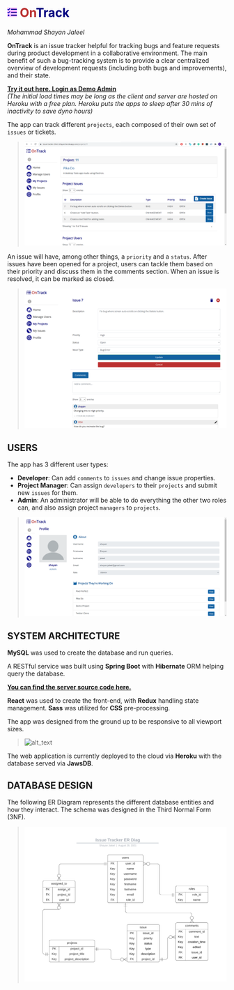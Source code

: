 <h1 style="font-weight: bold"><span style="color:navy;"><img src="readme-res/tasks-solid.svg" style="height: 22px; filter: invert(8%) sepia(61%) saturate(5019%) hue-rotate(234deg) brightness(112%) contrast(123%);">
    <span style="color: #ba2f2f">On</span>Track
</span>
</h1>

*Mohammad Shayan Jaleel*
<br/>

**OnTrack** is an issue tracker helpful for tracking bugs and feature requests during product development in a collaborative environment. The main benefit of such a bug-tracking system is to provide a clear centralized overview of development requests (including both bugs and improvements), and their state.

**[Try it out here. Login as Demo Admin](https://issue-tracker-client-shayan.herokuapp.com/)**<br/> 
*(The initial load times may be long as the client and server are hosted on Heroku with a free plan. Heroku puts the apps to sleep after 30 mins of inactivity to save dyno hours)*

The app can track different `projects`, each composed of their own set of `issues` or tickets.

> ![alt_text](readme-res/project-screen.png "Project page for project 'Pika Do'")

An issue will have, among other things, a `priority` and a `status`. After issues have been opened for a project, users can tackle them based on their priority and discuss them in the comments section. When an issue is resolved, it can be marked as closed.

> ![alt_text](readme-res/issue-screen.png "Editing an issue")
## **USERS**

The app has 3 different user types:

* **Developer**: Can add `comments` to `issues` and change issue properties.
* **Project Manager**: Can assign `developers` to their `projects` and submit new `issues` for them.
* **Admin**: An administrator will be able to do everything the other two roles can, and also assign project `managers` to `projects`.

> ![alt_text](readme-res/user-profile-screen.png "Profile page for user 'Shayan'")

## **SYSTEM ARCHITECTURE**

**MySQL** was used to create the database and run queries. 

A RESTful service was built using **Spring Boot** with **Hibernate** ORM helping query the database.

**[You can find the server source code here.](https://github.com/shayan-jaleel/issue-tracker-java-server)**

**React** was used to create the front-end, with **Redux** handling state management. **Sass** was utilized for **CSS** pre-processing.

The app was designed from the ground up to be responsive to all viewport sizes.

> ![alt_text](readme-res/responsive-example.gif "An example of the viewport responsive design")


The web application is currently deployed to the cloud via **Heroku** with the database served via **JawsDB**.

## **DATABASE DESIGN**

The following ER Diagram represents the different database entities and how they interact. The schema was designed in the Third Normal Form (3NF).

> ![alt_text](readme-res/er-diag.png "Database schema")
